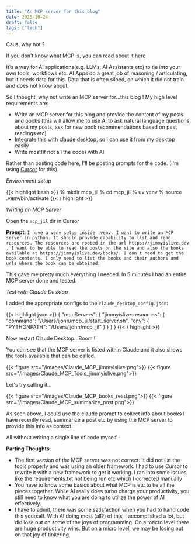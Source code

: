 ```yaml
---
title: "An MCP server for this blog"
date: 2025-10-24
draft: false
tags: ["tech"]
---
```

Caus, why not ?

If you don't know what MCP is, you can read about it [here](https://modelcontextprotocol.io/docs/getting-started/intro)

It's a way for AI applications(e.g. LLMs, AI Assistants etc) to tie into your own tools, workflows etc. AI Apps do a great job of reasoning / articulating, but it needs data for this. Data that is often siloed, on which it did not train and does not know about.

So I thought, why not write an MCP server for...this blog ! My high level requirements are:

* Write an MCP server for this blog and provide the content of my posts and books (this will allow me to use AI to ask natural language questions about my posts, ask for new book recommendations based on past readings etc)
* Integrate this with claude desktop, so I can use it from my desktop easily
* Write most(if not all the code) with AI

Rather than posting code here, I'll be posting prompts for the code. (I'm using [Cursor](https://cursor.com) for this). 


*Environment setup*

{{< highlight bash >}}
% mkdir mcp_jil
% cd mcp_jil
% uv venv
% source .venv/bin/activate
{{< / highlight >}}

*Writing an MCP Server*

Open the `mcp_jil` dir in Cursor

**Prompt**: ```I have a venv setup inside .venv. I want to write an MCP server in python. It should provide capability to list and read resources. The resources are rooted in the url https://jimmyislive.dev . I want to be able to read the posts on the site and also the books available at https://jimmyislive.dev/books/. I don't need to get the book contents. I only need to list the books and their authors and urls where the book can be obtained.```

This gave me pretty much everything I needed. In 5 minutes I had an entire MCP server done and tested. 

*Test with Claude Desktop*

I added the appropriate configs to the `claude_desktop_config.json`:

{{< highlight json >}}
{
  "mcpServers": {
    "jimmyislive-resources": {
      "command": "/Users/jjohn/mcp_jil/start_server.sh",
      "env": {
        "PYTHONPATH": "/Users/jjohn/mcp_jil"
      }
    }
  }
}
{{< / highlight >}}

Now restart Claude Desktop...Boom !

You can see that the MCP server is listed within Claude and it also shows the tools available that can be called.

{{< figure src="/images/Claude_MCP_jimmyislive.png">}}
{{< figure src="/images/Claude_MCP_Tools_jimmyislive.png">}}


Let's try calling it...

{{< figure src="/images/Claude_MCP_books_read.png">}}
{{< figure src="/images/Claude_MCP_summarize_post.png">}}

As seen above, I could use the claude prompt to collect info about books I have recently read, summarize a post etc by using the MCP server to provide this info as context.

All without writing a single line of code myself !

**Parting Thoughts**:

* The first version of the MCP server was not correct. It did not list the tools properly and was using an older framework. I had to use Cursor to rewrite it with a new framework to get it working. I ran into some issues like the requirements.txt not being run etc which I corrected manually
* You have to know some basics about what MCP is etc to tie all the pieces together. While AI really does turbo charge your productivity, you still need to know what you are doing to utilize the power of AI effectively. 
* I have to admit, there was some satisfaction when you had to hand code this yourself. With AI doing most (all?) of this, I accomplished a lot, but did lose out on some of the joys of programming. On a macro level there are huge productivity wins. But on a micro level, we may be losing out on that joy of tinkering.

